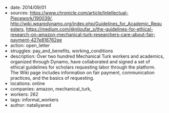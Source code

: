 - date: 2014/09/01
- sources: https://www.chronicle.com/article/Intellectual-Piecework/190039/, http://wiki.wearedynamo.org/index.php/Guidelines_for_Academic_Requesters, https://medium.com/@niloufar_s/the-guidelines-for-ethical-research-on-amazon-mechanical-turk-researchers-care-about-fair-payment-427e816762ee
- action: open_letter
- struggles: pay_and_benefits, working_conditions
- description: Over two hundred Mechanical Turk workers and academics, organized through Dynamo, have collaborated and signed a set of ethical guidelines for scholars requesting labor through the platform. The Wiki page includes information on fair payment, communication practices, and the basics of requesting.
- locations: online
- companies: amazon, mechanical_turk,
- workers: 262
- tags: informal_workers
- author: nataliyaned
